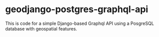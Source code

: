 # geodjango-postgres-graphql-api
This is code for a simple Django-based Graphql API using a PosgreSQL database with geospatial features.
